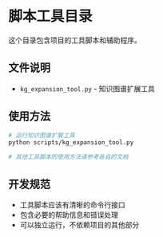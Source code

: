# 脚本工具目录

这个目录包含项目的工具脚本和辅助程序。

## 文件说明

- `kg_expansion_tool.py` - 知识图谱扩展工具

## 使用方法

```bash
# 运行知识图谱扩展工具
python scripts/kg_expansion_tool.py

# 其他工具脚本的使用方法请参考各自的文档
```

## 开发规范

- 工具脚本应该有清晰的命令行接口
- 包含必要的帮助信息和错误处理
- 可以独立运行，不依赖项目的其他部分
